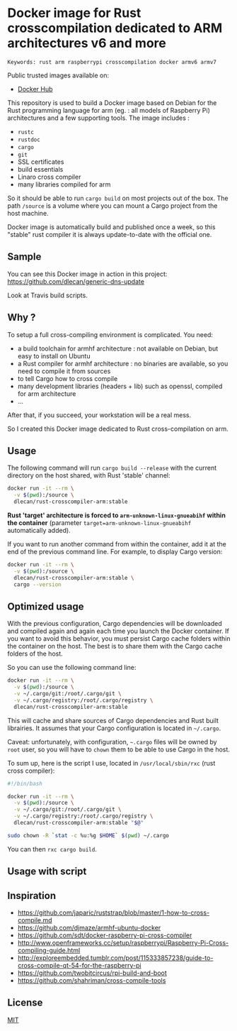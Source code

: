 # Docker image for Rust crosscompilation dedicated to ARM architectures v6 and more

    Keywords: rust arm raspberrypi crosscompilation docker armv6 armv7

Public trusted images available on:

* [Docker Hub](https://registry.hub.docker.com/u/dlecan/rust-crosscompiler-arm/)

This repository is used to build a Docker image based on Debian for the Rust programming language for arm (eg. : all models of Raspberry Pi) architectures and a few supporting tools. The image includes :
- `rustc`
- `rustdoc`
- `cargo`
- `git`
- SSL certificates
- build essentials
- Linaro cross compiler
- many libraries compiled for arm

So it should be able to run `cargo build` on most projects out of the box. The path `/source` is a volume where you can mount a Cargo project from the host machine.

Docker image is automatically build and published once a week, so this "stable" rust compiler it is always update-to-date with the official one.

## Sample

You can see this Docker image in action in this project: https://github.com/dlecan/generic-dns-update

Look at Travis build scripts.

## Why ?

To setup a full cross-compiling environment is complicated. You need:
- a build toolchain for armhf architecture : not available on Debian, but easy to install on Ubuntu
- a Rust compiler for armhf architecture : no binaries are available, so you need to compile it from sources
- to tell Cargo how to cross compile
- many development libraries (headers + lib) such as openssl, compiled for arm architecture
- ...

After that, if you succeed, your workstation will be a real mess.

So I created this Docker image dedicated to Rust cross-compilation on arm.

## Usage

The following command will run `cargo build --release` with the current directory on the host shared, with Rust 'stable' channel:

```bash
docker run -it --rm \
  -v $(pwd):/source \
  dlecan/rust-crosscompiler-arm:stable
```

**Rust 'target' architecture is forced to `arm-unknown-linux-gnueabihf` within the container** (parameter `target=arm-unknown-linux-gnueabihf` automatically added).

If you want to run another command from within the container, add it at the end of the previous command line.
For example, to display Cargo version:

```bash
docker run -it --rm \
  -v $(pwd):/source \
  dlecan/rust-crosscompiler-arm:stable \
  cargo --version
```

## Optimized usage

With the previous configuration, Cargo dependencies will be downloaded and compiled again and again each time you launch the Docker container.
If you want to avoid this behavior, you must persist Cargo cache folders within the container on the host. The best is to share them with the Cargo cache folders of the host.

So you can use the following command line:

```bash
docker run -it --rm \
  -v $(pwd):/source \
  -v ~/.cargo/git:/root/.cargo/git \
  -v ~/.cargo/registry:/root/.cargo/registry \
  dlecan/rust-crosscompiler-arm:stable
```

This will cache and share sources of Cargo dependencies and Rust built librairies. It assumes that your Cargo configuration is located in `~/.cargo`.

Caveat: unfortunately, with configuration, `~.cargo` files will be owned by `root` user, so you will have to `chown` them to be able to use Cargo in the host.

To sum up, here is the script I use, located in `/usr/local/sbin/rxc` (rust cross compiler):

```bash
#!/bin/bash

docker run -it --rm \
  -v $(pwd):/source \
  -v ~/.cargo/git:/root/.cargo/git \
  -v ~/.cargo/registry:/root/.cargo/registry \
  dlecan/rust-crosscompiler-arm:stable "$@"

sudo chown -R `stat -c %u:%g $HOME` $(pwd) ~/.cargo
```

You can then `rxc cargo build`.

## Usage with script

## Inspiration

- https://github.com/japaric/ruststrap/blob/master/1-how-to-cross-compile.md
- https://github.com/djmaze/armhf-ubuntu-docker
- https://github.com/sdt/docker-raspberry-pi-cross-compiler
- http://www.openframeworks.cc/setup/raspberrypi/Raspberry-Pi-Cross-compiling-guide.html
- http://exploreembedded.tumblr.com/post/115333857238/guide-to-cross-compile-qt-54-for-the-raspberry-pi
- https://github.com/twobitcircus/rpi-build-and-boot
- https://github.com/shahriman/cross-compile-tools


## License

[MIT](http://opensource.org/licenses/MIT)
